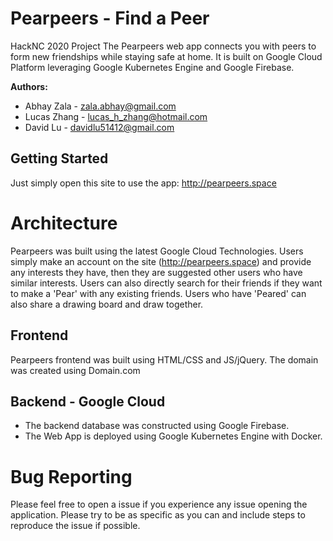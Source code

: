 # Pearpeers - Find a Peer
HackNC 2020 Project
The Pearpeers web app connects you with peers to form new friendships while staying safe at home.
It is built on Google Cloud Platform leveraging Google Kubernetes Engine and Google Firebase.

**Authors:**
 - Abhay Zala - zala.abhay@gmail.com
 - Lucas Zhang - lucas_h_zhang@hotmail.com
 - David Lu - davidlu51412@gmail.com

## Getting Started
Just simply open this site to use the app:  http://pearpeers.space

# Architecture
Pearpeers was built using the latest Google Cloud Technologies. Users simply make an account on the site (http://pearpeers.space) and provide any interests they have, then they are suggested other users who have similar interests. Users can also directly search for their friends if they want to make a 'Pear' with any existing friends. Users who have 'Peared' can also share a drawing board and draw together.

## Frontend
Pearpeers frontend was built using HTML/CSS and JS/jQuery. The domain was created using Domain.com

## Backend - Google Cloud
 - The backend database was constructed using Google Firebase.
 - The Web App is deployed using Google Kubernetes Engine with Docker.

# Bug Reporting
Please feel free to open a issue if you experience any issue opening the application. Please try to be as specific as you can and include steps to reproduce the issue if possible.
